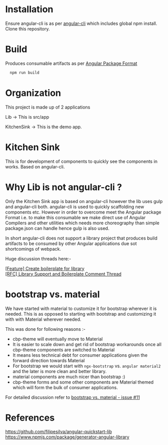 # Installation

Ensure angular-cli is as per [angular-cli](https://cli.angular.io/) which includes global npm install.
Clone this repository.

# Build

Produces consumable artifacts as per [Angular Package Format](https://docs.google.com/document/d/1CZC2rcpxffTDfRDs6p1cfbmKNLA6x5O-NtkJglDaBVs/preview)


```bash
  npm run build
 ```

# Organization

This project is made up of 2 applications

Lib -> This is src/app

KitchenSink -> This is the demo app.

# Kitchen Sink

This is for development of components to quickly see the components in works.
Based on angular-cli.  

# Why Lib is not angular-cli ?

Only the Kitchen Sink app is based on angular-cli however the lib uses gulp and angular-cli both. angular-cli is used to quickly scaffolding new components etc.
However in order to overcome meet the Angular package Format i.e. to make this consumable we make direct use of Angular Compilers and other utilities which needs more choreography than simple package.json can handle hence gulp is also used.
  

In short angular-cli does not support a library project that produces build artifacts to be consumed by other Angular applications due sot shortcomings of webpack.

Huge discussion threads here:- 

[[Feature] Create boilerplate for library](https://github.com/angular/angular-cli/issues/1692)  
[[RFC] Library Support and Boilerplate Comment Thread](https://github.com/angular/angular-cli/issues/6510) 


# bootstrap vs. material

We have started with material to customize it for bootstrap wherever it is needed. 
This is as opposed to starting with bootstrap and customizing it with with Material wherever needed.

This was done for following reasons :-  

* cbp-theme will eventually move to Material
* It is easier to scale down and get rid of bootstrap workarounds once all cbp-theme components are switched to Material
* It means less technical debt for consumer applications given the forward direction towards Material
* For bootstrap we would start with `ngx-bootstrap` vs. `angular material2` and the later is more clean and better library.   
* material components are much nicer than bootstrap :) 
* cbp-theme forms and some other components are Material themed which will form the bulk of consumer applications.

For detailed discussion refer to [ bootstrap vs. material - issue #11](https://github.com/US-CBP/ngx-cbp-theme/issues/11)

# References

https://github.com/filipesilva/angular-quickstart-lib
https://www.npmjs.com/package/generator-angular-library

